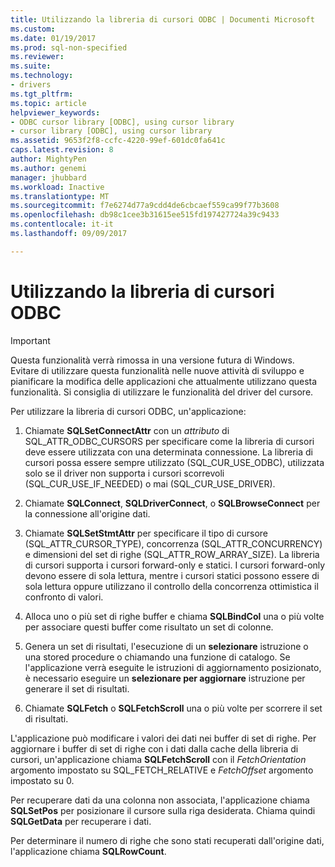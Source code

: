 ```yaml
---
title: Utilizzando la libreria di cursori ODBC | Documenti Microsoft
ms.custom: 
ms.date: 01/19/2017
ms.prod: sql-non-specified
ms.reviewer: 
ms.suite: 
ms.technology:
- drivers
ms.tgt_pltfrm: 
ms.topic: article
helpviewer_keywords:
- ODBC cursor library [ODBC], using cursor library
- cursor library [ODBC], using cursor library
ms.assetid: 9653f2f8-ccfc-4220-99ef-601dc0fa641c
caps.latest.revision: 8
author: MightyPen
ms.author: genemi
manager: jhubbard
ms.workload: Inactive
ms.translationtype: MT
ms.sourcegitcommit: f7e6274d77a9cdd4de6cbcaef559ca99f77b3608
ms.openlocfilehash: db98c1cee3b31615ee515fd197427724a39c9433
ms.contentlocale: it-it
ms.lasthandoff: 09/09/2017

---
```

# <a name="using-the-odbc-cursor-library"></a>Utilizzando la libreria di cursori ODBC
> [!IMPORTANT]  
>  Questa funzionalità verrà rimossa in una versione futura di Windows. Evitare di utilizzare questa funzionalità nelle nuove attività di sviluppo e pianificare la modifica delle applicazioni che attualmente utilizzano questa funzionalità. Si consiglia di utilizzare le funzionalità del driver del cursore.  
  
 Per utilizzare la libreria di cursori ODBC, un'applicazione:  
  
1.  Chiamate **SQLSetConnectAttr** con un *attributo* di SQL_ATTR_ODBC_CURSORS per specificare come la libreria di cursori deve essere utilizzata con una determinata connessione. La libreria di cursori possa essere sempre utilizzato (SQL_CUR_USE_ODBC), utilizzata solo se il driver non supporta i cursori scorrevoli (SQL_CUR_USE_IF_NEEDED) o mai (SQL_CUR_USE_DRIVER).  
  
2.  Chiamate **SQLConnect**, **SQLDriverConnect**, o **SQLBrowseConnect** per la connessione all'origine dati.  
  
3.  Chiamate **SQLSetStmtAttr** per specificare il tipo di cursore (SQL_ATTR_CURSOR_TYPE), concorrenza (SQL_ATTR_CONCURRENCY) e dimensioni del set di righe (SQL_ATTR_ROW_ARRAY_SIZE). La libreria di cursori supporta i cursori forward-only e statici. I cursori forward-only devono essere di sola lettura, mentre i cursori statici possono essere di sola lettura oppure utilizzano il controllo della concorrenza ottimistica il confronto di valori.  
  
4.  Alloca uno o più set di righe buffer e chiama **SQLBindCol** una o più volte per associare questi buffer come risultato un set di colonne.  
  
5.  Genera un set di risultati, l'esecuzione di un **selezionare** istruzione o una stored procedure o chiamando una funzione di catalogo. Se l'applicazione verrà eseguite le istruzioni di aggiornamento posizionato, è necessario eseguire un **selezionare per aggiornare** istruzione per generare il set di risultati.  
  
6.  Chiamate **SQLFetch** o **SQLFetchScroll** una o più volte per scorrere il set di risultati.  
  
 L'applicazione può modificare i valori dei dati nei buffer di set di righe. Per aggiornare i buffer di set di righe con i dati dalla cache della libreria di cursori, un'applicazione chiama **SQLFetchScroll** con il *FetchOrientation* argomento impostato su SQL_FETCH_RELATIVE e  *FetchOffset* argomento impostato su 0.  
  
 Per recuperare dati da una colonna non associata, l'applicazione chiama **SQLSetPos** per posizionare il cursore sulla riga desiderata. Chiama quindi **SQLGetData** per recuperare i dati.  
  
 Per determinare il numero di righe che sono stati recuperati dall'origine dati, l'applicazione chiama **SQLRowCount**.

